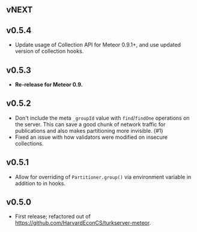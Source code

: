 ## vNEXT

## v0.5.4

* Update usage of Collection API for Meteor 0.9.1+, and use updated version of collection hooks.

## v0.5.3

* **Re-release for Meteor 0.9.**

## v0.5.2

* Don't include the meta `_groupId` value with `find`/`findOne` operations on the server. This can save a good chunk of network traffic for publications and also makes partitioning more invisible. (#1)
* Fixed an issue with how validators were modified on insecure collections.

## v0.5.1

* Allow for overriding of `Partitioner.group()` via environment variable in addition to in hooks.

## v0.5.0

* First release; refactored out of https://github.com/HarvardEconCS/turkserver-meteor.
